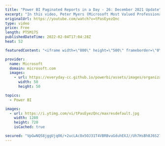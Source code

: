 ```yaml
---
title: "Power BI Paginated Reports in a Day - 26: December 2021 Update"
excerpt: "In this video, Peter Myers (Microsoft Most Valued Professional - Data Platform, and course developer) describes and demonstrates new capabilities and features added to #Microsoft #PowerBI paginated reports since the last update for December 2020 was recorded.    For more information about the online"
originalUrl: https://youtube.com/watch?v=tPasEyezQnc
type: video
price: Free
length: PT5M17S
publishedDateTime: 2022-02-04T17:04:28Z
heat: 52

featuredContent: "<iframe width=\"800\" height=\"500\" frameborder=\"0\" src=\"https://www.youtube.com/embed/tPasEyezQnc\" allow=\"accelerometer; autoplay; encrypted-media; gyroscope; picture-in-picture\" allowfullscreen></iframe>"

provider:
  name: Microsoft
  domain: microsoft.com
  images:
    - url: https://everyday-cc.github.io/powerbi/assets/images/organizations/microsoft.com-50x50.jpg
      width: 50
      height: 50

topics:
  - Power BI

images:
  - url: https://i.ytimg.com/vi/tPasEyezQnc/maxresdefault.jpg
    width: 1280
    height: 720
    isCached: true

secured: "VpGwNQS8jggUjq06/+2ucLAc8x5OJ31T4VBRBvuGduhEXJ//Uh7HsBh8J6S27w25PkutjbSa/GNQAK4f4kyvjySUg+OZ4scR6028pD9Id6VZfhzWsCE/InQECPykY2Nv5AjWZFPZ5ySsm5Lta8Ks+ALyDyNjcZKo4eS8WycL2cRBDmwUUNdr9b5sgkjCENNB9Q1bbsphImsAoeILQrfTXIPd2VFqaSzjtdwIJVxwzxyI5Pe2dpiTHmERSbvJwtufYYeq7alGkJaTUdS3d2lBonc3+E2T014yeKMyldlj8NeTnm7Yx66Uq3u69B08+fQqtfcYByPjTMN68LgtpmhredwDLyniKnlrFEb9YOzFeQPkgN4AzJq7HxCOAPtIpmpgq39SU6FKYwDVhlXpLcvadBoYiv1rf/0rQmh/VOYr4vg=;DcVHgbYP8if+/gnL2oOJaQ=="
---
```


